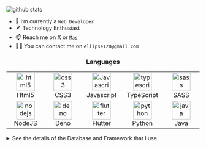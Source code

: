 ![github stats](https://github-readme-stats.vercel.app/api?username=ellipse120&show_icons=true)

- 🔭 I’m currently a `Web Developer`
- 🪶 Technology Enthusiast
- 📫 Reach me on [X](https://x.com/ellipse_120) or [`Mas`](https://mas.to/web/@Ellipse120)
- 👨‍💻 You can contact me on `ellipse120@gmail.com`
<h3 align="center">Languages</h3>
<table align="center">
  <tr>
    <td align="center" width="96">
      <img src="https://seeklogo.com/images/H/html5-without-wordmark-color-logo-14D252D878-seeklogo.com.png" width="48" height="48" alt="html5" />
      <br>Html5
    </td>
    <td align="center" width="96">
      <img src="https://upload.wikimedia.org/wikipedia/commons/thumb/6/62/CSS3_logo.svg/48px-CSS3_logo.svg.png" width="48" height="48" alt="css3" />
      <br>CSS3
    </td>
    <td align="center" width="96">
      <img src="https://upload.wikimedia.org/wikipedia/commons/thumb/9/99/Unofficial_JavaScript_logo_2.svg/1024px-Unofficial_JavaScript_logo_2.svg.png" width="48" height="48" alt="Javascript" />
      <br>Javascript
    </td>
    <td align="center" width="96">
      <img src="https://upload.wikimedia.org/wikipedia/commons/thumb/4/4c/Typescript_logo_2020.svg/1024px-Typescript_logo_2020.svg.png" width="48" height="48" alt="typescript" />
      <br>TypeScript
    </td>
    <td align="center" width="96">
      <img src="https://upload.wikimedia.org/wikipedia/commons/thumb/9/96/Sass_Logo_Color.svg/1280px-Sass_Logo_Color.svg.png" width="48" height="48" alt="sass" />
      <br>SASS
    </td>
  </tr>
  <tr>
    <td align="center" width="96">
      <img src="https://upload.wikimedia.org/wikipedia/commons/thumb/d/d9/Node.js_logo.svg/1920px-Node.js_logo.svg.png" height="48" alt="nodejs" />
      <br>NodeJS
    </td>
    <td align="center" width="96">
      <img src="https://upload.wikimedia.org/wikipedia/commons/thumb/8/84/Deno.svg/1024px-Deno.svg.png" height="48" alt="deno" />
      <br>Deno
    </td>
    <td align="center" width="96">
      <img src="https://logowik.com/content/uploads/images/flutter5786.jpg" height="48" alt="flutter" />
      <br>Flutter
    </td>
    <td align="center" width="96">
      <img src="https://upload.wikimedia.org/wikipedia/commons/thumb/c/c3/Python-logo-notext.svg/1200px-Python-logo-notext.svg.png" height="48" alt="python" />
      <br>Python
    </td>
    <td align="center" width="96">
      <img src="https://upload.wikimedia.org/wikipedia/id/thumb/2/2e/Java_Logo.svg/800px-Java_Logo.svg.png" height="48" alt="java" />
      <br>Java
    </td>
  </tr>
</table>

<details> 
  <summary>See the details of the Database and Framework that I use</summary>
  <h3 align="center">Database</h3>
  <table align="center">
    <tr>
      <td align="center" width="96">
        <img src="https://www.vectorlogo.zone/logos/mysql/mysql-icon.svg" width="48" height="48" alt="mysql" />
        <br>MySQL
      </td>
      <td align="center" width="96">
        <img src="https://www.vectorlogo.zone/logos/postgresql/postgresql-icon.svg" width="48" height="48" alt="postgres" />
        <br>PostgreSQL
      </td>
      <td align="center" width="96">
        <img src="https://www.vectorlogo.zone/logos/mongodb/mongodb-icon.svg" width="48" height="48" alt="mongodb" />
        <br>MongoDB
      </td>
      <td align="center" width="96">
        <img src="https://www.vectorlogo.zone/logos/firebase/firebase-icon.svg" width="48" height="48" alt="firebase" />
        <br>Firebase
      </td>
    </tr>
  </table>

  <h3 align="center">Framework & Tools</h3>
  <table align="center">
    <tr>
      <td align="center" width="96">
        <img src="https://www.vectorlogo.zone/logos/vuejs/vuejs-icon.svg" height="48" alt="vue" />
        <br>Vue
      </td>
      <td align="center" width="96">
        <img src="https://www.vectorlogo.zone/logos/reactjs/reactjs-icon.svg" height="48" alt="react" />
        <br>React
      </td>
      <td align="center" width="96">
        <img src="https://www.vectorlogo.zone/logos/nuxtjs/nuxtjs-icon.svg" height="48" alt="nuxt" />
        <br>Nuxt
      </td>
      <td align="center" width="96">
        <img src="https://www.svgrepo.com/show/354112/nextjs.svg" height="48" alt="nextjs" />
        <br>Nextjs
      </td>      
      <td align="center" width="96">
        <img src="https://www.svgrepo.com/show/373427/angular.svg" width="48" height="48" alt="angular" />
        <br>Angular
      </td>
    </tr>
    <tr>
      <td align="center" width="96">
        <img src="https://www.vectorlogo.zone/logos/tailwindcss/tailwindcss-icon.svg" height="48" alt="tailwind" />
        <br>Tailwind
      </td>
      <td align="center" width="96">
        <img src="https://www.vectorlogo.zone/logos/expressjs/expressjs-icon.svg" width="48" height="48" alt="expressjs" />
        <br>ExpressJS
      </td>
      <td align="center" width="96">
        <img src="https://cdn.worldvectorlogo.com/logos/bootstrap-4.svg" height="48" alt="bootstrap" />
        <br>Bootstrap
      </td>
       <td align="center" width="96">
        <img src="https://vitejs.dev/logo.svg" width="48" height="48" alt="Vite" />
        <br>Vite
      </td>
       <td align="center" width="96">
        <img src="https://www.vectorlogo.zone/logos/js_webpack/js_webpack-icon.svg" width="48" height="48" alt="webpack" />
        <br>Webpack
      </td>
    </tr>
    <tr>
      <td align="center" width="96">
        <img src="https://seeklogo.com/images/U/ubuntu-logo-8FDEC6A07B-seeklogo.com.png" width="48" height="48" alt="ubuntu" />
        <br>Ubuntu
      </td>
      <td align="center" width="96">
        <img src="https://upload.wikimedia.org/wikipedia/commons/thumb/3/3f/Git_icon.svg/1200px-Git_icon.svg.png" width="48" height="48" alt="Git" />
        <br>Git
      </td>
      <td align="center" width="96">
        <img src="https://upload.wikimedia.org/wikipedia/commons/9/9a/Visual_Studio_Code_1.35_icon.svg" width="48" height="48" alt="vscode" />
        <br>VS Code
      </td>
      <td align="center" width="96">
        <img src="https://docs.hoppscotch.io/_nuxt/icons/icon_512x512.062430.png" width="48" height="48" alt="hoppscotch" />
        <br>Hoppscotch
      </td>
      <td align="center" width="96">
        <img src="https://www.vectorlogo.zone/logos/docker/docker-icon.svg" width="48" height="48" alt="docker" />
        <br>Docker
      </td>
    </tr>
  </table>
</details>

